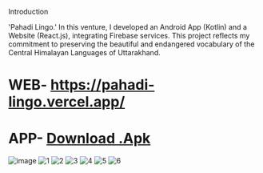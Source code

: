 Introduction

 'Pahadi Lingo.'
  In this venture, I developed an Android App (Kotlin) and a Website (React.js), integrating Firebase services.
  This project reflects my commitment to preserving the beautiful and endangered  vocabulary of the Central Himalayan Languages of Uttarakhand.


# WEB- https://pahadi-lingo.vercel.app/
# APP- [Download .Apk](https://github.com/vizualaid/PahadiLingo/blob/main/pahadilingo.apk)
![image](https://github.com/vizualaid/PahadiLingo/assets/74894810/1355f150-a03c-4cbc-b568-4001c185e0a2)
![1](https://github.com/vizualaid/PahadiLingo/assets/74894810/a85578b0-10f2-4cde-b7a0-4486c8bf8d45)
![2](https://github.com/vizualaid/PahadiLingo/assets/74894810/ddf08e40-714e-467f-b62c-753c97a299a7)
![3](https://github.com/vizualaid/PahadiLingo/assets/74894810/0fb1e93f-2ed6-48f4-9e88-90acb1166e8b)
![4](https://github.com/vizualaid/PahadiLingo/assets/74894810/9a54f2c5-bc97-4ebc-ac0a-25dee98bedc2)
![5](https://github.com/vizualaid/PahadiLingo/assets/74894810/b9e7fa7c-8839-4043-949b-9cffc1cd02ae)
![6](https://github.com/vizualaid/PahadiLingo/assets/74894810/370f0112-d683-47f0-85e6-2c1f4f74f487)


